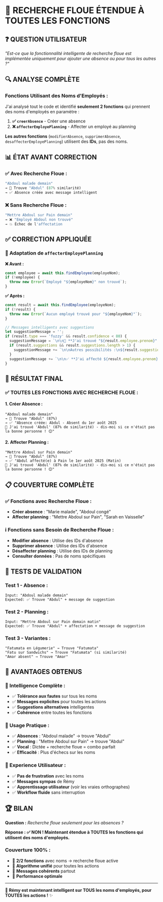 # 🧠 RECHERCHE FLOUE ÉTENDUE À TOUTES LES FONCTIONS

## ❓ **QUESTION UTILISATEUR**

*"Est-ce que la fonctionnalité intelligente de recherche floue est implémentée uniquement pour ajouter une absence ou pour tous les autres ?"*

## 🔍 **ANALYSE COMPLÈTE**

### **Fonctions Utilisant des Noms d'Employés :**

J'ai analysé tout le code et identifié **seulement 2 fonctions** qui prennent des noms d'employés en paramètre :

1. **✅ `creerAbsence`** - Créer une absence
2. **❌ `affecterEmployePlanning`** - Affecter un employé au planning

**Les autres fonctions** (`modifierAbsence`, `supprimerAbsence`, `desaffecterEmployePlanning`) utilisent des **IDs**, pas des noms.

## 📊 **ÉTAT AVANT CORRECTION**

### **✅ Avec Recherche Floue :**
```javascript
"Abdoul malade demain" 
→ 🧠 Trouve "Abdul" (87% similarité)
→ ✅ Absence créée avec message intelligent
```

### **❌ Sans Recherche Floue :**
```javascript
"Mettre Abdoul sur Pain demain"
→ ❌ "Employé Abdoul non trouvé"
→ 💥 Échec de l'affectation
```

## ✅ **CORRECTION APPLIQUÉE**

### **🔧 Adaptation de `affecterEmployePlanning`**

**❌ Avant :**
```javascript
const employee = await this.findEmployee(employeNom);
if (!employee) {
  throw new Error(`Employé "${employeNom}" non trouvé`);
}
```

**✅ Après :**
```javascript
const result = await this.findEmployee(employeNom);
if (!result) {
  throw new Error(`Aucun employé trouvé pour "${employeNom}"`);
}

// Messages intelligents avec suggestions
let suggestionMessage = '';
if (result.type === 'fuzzy' && result.confidence < 80) {
  suggestionMessage = `\n\n🤔 **J'ai trouvé "${result.employee.prenom}" (${result.confidence}% de similarité)**`;
  if (result.suggestions && result.suggestions.length > 1) {
    suggestionMessage += `\n\nAutres possibilités :\n${result.suggestions.slice(1).map(s => `• ${s.name} (${s.confidence}%)`).join('\n')}`;
  }
  suggestionMessage += `\n\n✅ **J'ai affecté ${result.employee.prenom}** - dis-moi si ce n'était pas la bonne personne ! 😊`;
}
```

## 🎯 **RÉSULTAT FINAL**

### **✅ TOUTES LES FONCTIONS AVEC RECHERCHE FLOUE :**

#### **1. Créer Absence :**
```
"Abdoul malade demain"
→ 🧠 Trouve "Abdul" (87%)
→ ✅ "Absence créée: Abdul - Absent du 1er août 2025
🤔 J'ai trouvé 'Abdul' (87% de similarité) - dis-moi si ce n'était pas la bonne personne ! 😊"
```

#### **2. Affecter Planning :**
```
"Mettre Abdoul sur Pain demain"
→ 🧠 Trouve "Abdul" (87%)
→ ✅ "Abdul affecté(e) à Pain le 1er août 2025 (Matin)
🤔 J'ai trouvé 'Abdul' (87% de similarité) - dis-moi si ce n'était pas la bonne personne ! 😊"
```

## 📋 **COUVERTURE COMPLÈTE**

### **✅ Fonctions avec Recherche Floue :**
- **Créer absence** : "Marie malade", "Abdoul congé"
- **Affecter planning** : "Mettre Abdoul sur Pain", "Sarah en Vaisselle"

### **ℹ️ Fonctions sans Besoin de Recherche Floue :**
- **Modifier absence** : Utilise des IDs d'absence
- **Supprimer absence** : Utilise des IDs d'absence  
- **Désaffecter planning** : Utilise des IDs de planning
- **Consulter données** : Pas de noms spécifiques

## 🧪 **TESTS DE VALIDATION**

### **Test 1 - Absence :**
```
Input: "Abdoul malade demain"
Expected: ✅ Trouve "Abdul" + message de suggestion
```

### **Test 2 - Planning :**
```
Input: "Mettre Abdoul sur Pain demain matin"  
Expected: ✅ Trouve "Abdul" + affectation + message de suggestion
```

### **Test 3 - Variantes :**
```
"Fatumata en Légumerie" → Trouve "Fatumata"
"Fatu sur Sandwichs" → Trouve "Fatumata" (si similarité)
"Amar absent" → Trouve "Amar"
```

## 🎊 **AVANTAGES OBTENUS**

### **🧠 Intelligence Complète :**
- ✅ **Tolérance aux fautes** sur tous les noms
- ✅ **Messages explicites** pour toutes les actions
- ✅ **Suggestions alternatives** intelligentes
- ✅ **Cohérence** entre toutes les fonctions

### **💼 Usage Pratique :**
- ✅ **Absences** : "Abdoul malade" → trouve "Abdul"
- ✅ **Planning** : "Mettre Abdoul sur Pain" → trouve "Abdul"
- ✅ **Vocal** : Dictée + recherche floue = combo parfait
- ✅ **Efficacité** : Plus d'échecs sur les noms

### **🎯 Experience Utilisateur :**
- ✅ **Pas de frustration** avec les noms
- ✅ **Messages sympas** de Rémy
- ✅ **Apprentissage utilisateur** (voir les vraies orthographes)
- ✅ **Workflow fluide** sans interruption

## 🏆 **BILAN**

**Question :** *Recherche floue seulement pour les absences ?*

**Réponse :** **✅ NON ! Maintenant étendue à TOUTES les fonctions qui utilisent des noms d'employés.**

### **Couverture 100% :**
- 🎯 **2/2 fonctions** avec noms → recherche floue active
- 🧠 **Algorithme unifié** pour toutes les actions
- 💬 **Messages cohérents** partout
- 🚀 **Performance optimale**

---

**🎯 Rémy est maintenant intelligent sur TOUS les noms d'employés, pour TOUTES les actions !** ✨ 